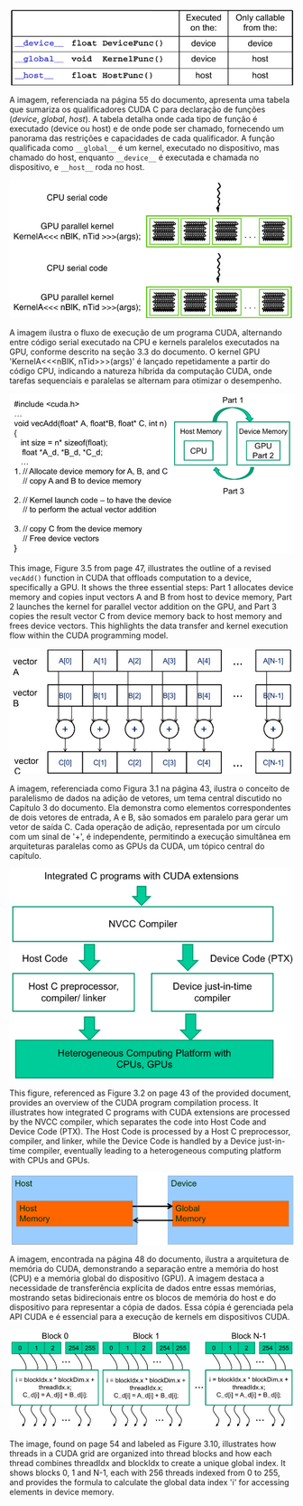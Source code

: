 ![Tabela de qualificadores CUDA C para declaração de funções, mostrando onde são executadas e de onde podem ser chamadas.](./images/image1.jpg)

A imagem, referenciada na página 55 do documento, apresenta uma tabela que sumariza os qualificadores CUDA C para declaração de funções (_device_, _global_, _host_). A tabela detalha onde cada tipo de função é executado (device ou host) e de onde pode ser chamado, fornecendo um panorama das restrições e capacidades de cada qualificador. A função qualificada como `__global__` é um kernel, executado no dispositivo, mas chamado do host, enquanto `__device__` é executada e chamada no dispositivo, e `__host__` roda no host.

![Fluxo de execução em um programa CUDA: alternância entre CPU (código serial) e GPU (kernel paralelo).](./images/image2.jpg)

A imagem ilustra o fluxo de execução de um programa CUDA, alternando entre código serial executado na CPU e kernels paralelos executados na GPU, conforme descrito na seção 3.3 do documento. O kernel GPU 'KernelA<<<nBIK, nTid>>>(args)' é lançado repetidamente a partir do código CPU, indicando a natureza híbrida da computação CUDA, onde tarefas sequenciais e paralelas se alternam para otimizar o desempenho.

![Outline of a CUDA `vecAdd()` function, demonstrating data transfer between host and device memory for GPU-accelerated vector addition.](./images/image3.jpg)

This image, Figure 3.5 from page 47, illustrates the outline of a revised `vecAdd()` function in CUDA that offloads computation to a device, specifically a GPU. It shows the three essential steps: Part 1 allocates device memory and copies input vectors A and B from host to device memory, Part 2 launches the kernel for parallel vector addition on the GPU, and Part 3 copies the result vector C from device memory back to host memory and frees device vectors. This highlights the data transfer and kernel execution flow within the CUDA programming model.

![Representação esquemática da adição paralela de vetores A e B para gerar o vetor C, ilustrando o conceito de paralelismo de dados.](./images/image4.jpg)

A imagem, referenciada como Figura 3.1 na página 43, ilustra o conceito de paralelismo de dados na adição de vetores, um tema central discutido no Capítulo 3 do documento. Ela demonstra como elementos correspondentes de dois vetores de entrada, A e B, são somados em paralelo para gerar um vetor de saída C. Cada operação de adição, representada por um círculo com um sinal de '+', é independente, permitindo a execução simultânea em arquiteturas paralelas como as GPUs da CUDA, um tópico central do capítulo.

![CUDA program compilation process, showing NVCC compiler separating host and device code for heterogeneous execution.](./images/image5.jpg)

This figure, referenced as Figure 3.2 on page 43 of the provided document, provides an overview of the CUDA program compilation process. It illustrates how integrated C programs with CUDA extensions are processed by the NVCC compiler, which separates the code into Host Code and Device Code (PTX). The Host Code is processed by a Host C preprocessor, compiler, and linker, while the Device Code is handled by a Device just-in-time compiler, eventually leading to a heterogeneous computing platform with CPUs and GPUs.

![Modelo de memória CUDA: transferência de dados entre host e dispositivo.](./images/image6.jpg)

A imagem, encontrada na página 48 do documento, ilustra a arquitetura de memória do CUDA, demonstrando a separação entre a memória do host (CPU) e a memória global do dispositivo (GPU). A imagem destaca a necessidade de transferência explícita de dados entre essas memórias, mostrando setas bidirecionais entre os blocos de memória do host e do dispositivo para representar a cópia de dados. Essa cópia é gerenciada pela API CUDA e é essencial para a execução de kernels em dispositivos CUDA.

![Illustration of CUDA thread grid and block organization with global data index calculation.](./images/image7.jpg)

The image, found on page 54 and labeled as Figure 3.10, illustrates how threads in a CUDA grid are organized into thread blocks and how each thread combines threadIdx and blockIdx to create a unique global index. It shows blocks 0, 1 and N-1, each with 256 threads indexed from 0 to 255, and provides the formula to calculate the global data index 'i' for accessing elements in device memory.

